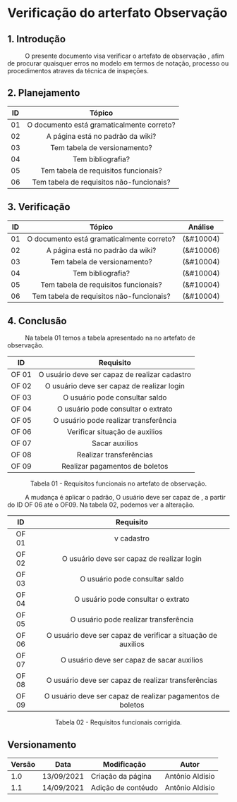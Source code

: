 # Verificação do arterfato Observação

## 1. Introdução
<p style="text-indent: 40px; align="justify">
O presente documento visa verificar o artefato de <a herf = "/2021.1-Caixa_Tem/Elicitacao/Tecnicas/observacao/">observação </a>, afim de procurar quaisquer erros no modelo em termos de notação, processo ou procedimentos atraves da técnica de inspeçōes.
</p>

## 2. Planejamento 

<center>

| ID| Tópico |
|:--:|:--:|
| 01 | O documento está gramaticalmente correto? |
| 02 | A página está no padrão da wiki? |
| 03 | Tem tabela de versionamento? |
| 04 | Tem bibliografia? |
| 05 | Tem tabela de requisitos funcionais? | 
| 06 | Tem tabela de requisitos não-funcionais? | 

</center>

## 3. Verificação

<center>

| ID| Tópico | Análise |
|:--:|:--:| :--: |
| 01 | O documento está gramaticalmente correto? | (&#10004) | 
| 02 | A página está no padrão da wiki? | (&#10006)|
| 03 | Tem tabela de versionamento? | (&#10004)|
| 04 | Tem bibliografia? | (&#10004)|
| 05 | Tem tabela de requisitos funcionais? | (&#10004) |
| 06 | Tem tabela de requisitos não-funcionais? | (&#10004)|

</center>


## 4. Conclusão
<p style="text-indent: 40px; align="justify">
Na tabela 01 temos a tabela apresentado na no artefato de observação.
</p>

<center>

| ID | Requisito | 
|:--:|:--:|
| OF 01 | O usuário deve ser capaz de realizar cadastro |
| OF 02 | O usuário deve ser capaz de realizar login | 
| OF 03 | O usuário pode consultar saldo |
| OF 04 | O usuário pode consultar o extrato |
| OF 05 | O usuário pode realizar transferência |  
| OF 06 | Verificar situação de auxilios |
| OF 07 | Sacar auxilios | 
| OF 08 | Realizar transferências |
| OF 09 | Realizar pagamentos de boletos |

<figcaption>Tabela 01 - Requisitos funcionais no artefato de observação.</figcaption>

</center>

<p style="text-indent: 40px; align="justify">
A mudança é aplicar o padrão, O usuário deve ser capaz de , a partir do ID OF 06 até o OF09. Na tabela 02, podemos ver a alteração.
</p>

<center>

| ID | Requisito | 
|:--:|:--:|
| OF 01 | v cadastro |
| OF 02 | O usuário deve ser capaz de realizar login | 
| OF 03 | O usuário pode consultar saldo |
| OF 04 | O usuário pode consultar o extrato |
| OF 05 | O usuário pode realizar transferência |  
| OF 06 | O usuário deve ser capaz de verificar a situação de auxilios |
| OF 07 | O usuário deve ser capaz de sacar auxilios | 
| OF 08 | O usuário deve ser capaz de realizar  transferências |
| OF 09 | O usuário deve ser capaz de realizar pagamentos de boletos |

<figcaption>Tabela 02 - Requisitos funcionais corrigida.</figcaption>

</center>




## Versionamento
<center>

| Versão | Data | Modificação | Autor |
|--|--|--|--|
| 1.0 | 13/09/2021 | Criação da página | Antônio Aldisio |
| 1.1 | 14/09/2021 | Adição de contéudo | Antônio Aldisio |

</center>